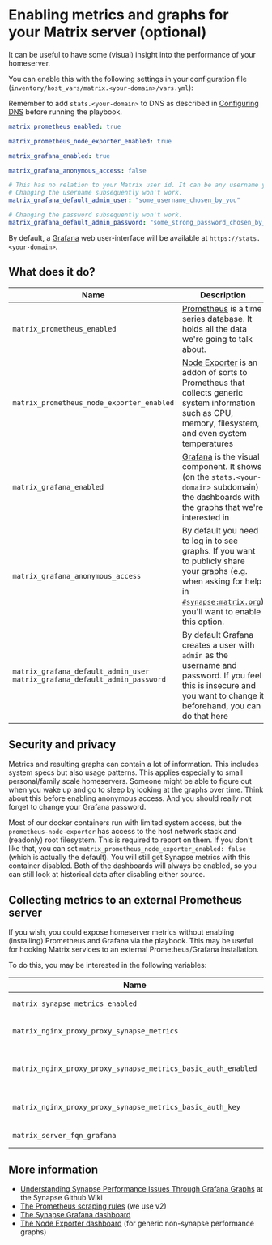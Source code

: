 # Enabling metrics and graphs for your Matrix server (optional)

It can be useful to have some (visual) insight into the performance of your homeserver.

You can enable this with the following settings in your configuration file (`inventory/host_vars/matrix.<your-domain>/vars.yml`):

Remember to add `stats.<your-domain>` to DNS as described in [Configuring DNS](configuring-dns.md) before running the playbook.

```yaml
matrix_prometheus_enabled: true

matrix_prometheus_node_exporter_enabled: true

matrix_grafana_enabled: true

matrix_grafana_anonymous_access: false

# This has no relation to your Matrix user id. It can be any username you'd like.
# Changing the username subsequently won't work.
matrix_grafana_default_admin_user: "some_username_chosen_by_you"

# Changing the password subsequently won't work.
matrix_grafana_default_admin_password: "some_strong_password_chosen_by_you"
```

By default, a [Grafana](https://grafana.com/) web user-interface will be available at `https://stats.<your-domain>`.


## What does it do?

Name | Description
-----|----------
`matrix_prometheus_enabled`|[Prometheus](https://prometheus.io) is a time series database. It holds all the data we're going to talk about.
`matrix_prometheus_node_exporter_enabled`|[Node Exporter](https://prometheus.io/docs/guides/node-exporter/) is an addon of sorts to Prometheus that collects generic system information such as CPU, memory, filesystem, and even system temperatures
`matrix_grafana_enabled`|[Grafana](https://grafana.com/) is the visual component. It shows (on the `stats.<your-domain>` subdomain) the dashboards with the graphs that we're interested in
`matrix_grafana_anonymous_access`|By default you need to log in to see graphs. If you want to publicly share your graphs (e.g. when asking for help in [`#synapse:matrix.org`](https://matrix.to/#/#synapse:matrix.org?via=matrix.org&via=privacytools.io&via=mozilla.org)) you'll want to enable this option.
`matrix_grafana_default_admin_user`<br>`matrix_grafana_default_admin_password`|By default Grafana creates a user with `admin` as the username and password. If you feel this is insecure and you want to change it beforehand, you can do that here


## Security and privacy

Metrics and resulting graphs can contain a lot of information. This includes system specs but also usage patterns. This applies especially to small personal/family scale homeservers. Someone might be able to figure out when you wake up and go to sleep by looking at the graphs over time. Think about this before enabling anonymous access. And you should really not forget to change your Grafana password.

Most of our docker containers run with limited system access, but the `prometheus-node-exporter` has access to the host network stack and (readonly) root filesystem. This is required to report on them. If you don't like that, you can set `matrix_prometheus_node_exporter_enabled: false` (which is actually the default). You will still get Synapse metrics with this container disabled. Both of the dashboards will always be enabled, so you can still look at historical data after disabling either source.


## Collecting metrics to an external Prometheus server

If you wish, you could expose homeserver metrics without enabling (installing) Prometheus and Grafana via the playbook. This may be useful for hooking Matrix services to an external Prometheus/Grafana installation.

To do this, you may be interested in the following variables:

Name | Description
-----|----------
`matrix_synapse_metrics_enabled`|Set this to `true` to make Synapse expose metrics (locally, on the container network)
`matrix_nginx_proxy_proxy_synapse_metrics`|Set this to `true` to make matrix-nginx-proxy expose the Synapse metrics at `https://matrix.DOMAIN/_synapse/metrics`
`matrix_nginx_proxy_proxy_synapse_metrics_basic_auth_enabled`|Set this to `true` to password-protect (using HTTP Basic Auth) `https://matrix.DOMAIN/_synapse/metrics` (the username is always `prometheus`, the password is defined in `matrix_nginx_proxy_proxy_synapse_metrics_basic_auth_key`)
`matrix_nginx_proxy_proxy_synapse_metrics_basic_auth_key`|Set this to a password to use for HTTP Basic Auth for protecting `https://matrix.DOMAIN/_synapse/metrics` (the username is always `prometheus` - it's not configurable)
`matrix_server_fqn_grafana`|Use this variable to override the Grafana web user-interface.


## More information

- [Understanding Synapse Performance Issues Through Grafana Graphs](https://github.com/matrix-org/synapse/wiki/Understanding-Synapse-Performance-Issues-Through-Grafana-Graphs) at the Synapse Github Wiki
- [The Prometheus scraping rules](https://github.com/matrix-org/synapse/tree/master/contrib/prometheus) (we use v2)
- [The Synapse Grafana dashboard](https://github.com/matrix-org/synapse/tree/master/contrib/grafana)
- [The Node Exporter dashboard](https://github.com/rfrail3/grafana-dashboards) (for generic non-synapse performance graphs)

